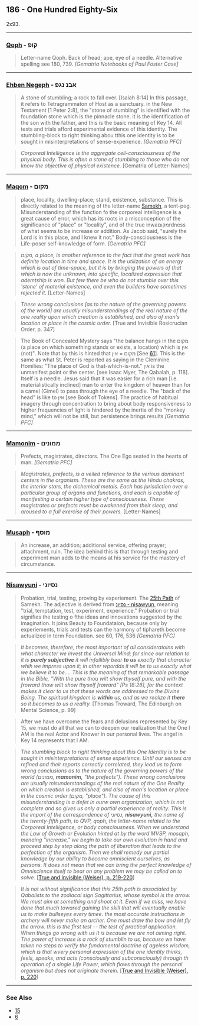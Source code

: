 ## 186 - One Hundred Eighty-Six
2x93.

---

### [Qoph](/keys/QVP) - קופ
> Letter-name Qoph. Back of head; ape, eye of a needle. Alternative spelling see 180, 739. *[Gematria Notebooks of Paul Foster Case]*

---

### [Ehben Negeph](/keys/ABN.NGP) - אבנ נגפ
> A stone of stumbling; a rock to fall over. [Isaiah 8:14] In this passage, it refers to Tetragrammaton of Host as a sanctuary. in the New Testament [1 Peter 2:8], the "stone of stumbling" is identified with the foundation stone which is the pinnacle stone. it is the identification of the son with the father, and this is the basic meaning of Key 14. All tests and trials afford experimental evidence of this identity. The stumbling-block to right thinking abou tthis one identity is to be sought in misinterpretations of sense-experience. *[Gematria PFC]*

> *Corporeal Intelligence is the aggregate cell-consciousness of the physical body. This is often a stone of stumbling to those who do not know the objective of physical existence.* [Gematria of Letter-Names]

---

### [Maqom](/keys/MQVM) - מקום
> place, locality, dwelling-place; stand, existence, substance. This is directly related to the meaning of the letter-name [Samekh](120), a tent-peg. Misunderstanding of the function fo the corporeal intelligence is a great cause of error, which has its roots in a misconception of the significance of "place" or "locality", and of the true inwaמקוםrdness of what seems to be increase or addition. As Jacob said, "surely the Lord is in this place, and I knew it not." Body-consciousness is the Life-poser self-knowledge of form. *[Gematria PFC]*

> *מקום, a place, is another reference to the fact that the great work has definite location in time and space. It is the utilization of an energy which is out of time-space, but it is by bringing the powers of that which is now the unknown, into specific, localized expression that ademtship is won. But few there be who do not stumble over this 'stone' of material existence, and even the builders have sometimes rejected it.* [Letter-Names]

> *These wrong conclusions [as to the nature of the governing powers of the world] are usually misunderstandings of the real nature of the one reality upon which creation is established, and also of man's location or place in the cosmic order.* [True and Invisible Rosicrucian Order, p. 347]

> The Book of Concealed Mystery says "the balance hangs in the מקום (a place on which something stands or exists, a location) which is אין (not)". Note that by this is hinted that מקום = אין [See [61](61)]. This is the same as what St. Peter is reported as saying in the Cleminine Homilies: "The place of God is that-which-is-not." אין is the unmanifest point or the center. [see Isaac Myer, The Qabalah, p. 118]. Itself is a needle. Jesus said that it was easier for a rich man [i.e. materialistically inclined] man to enter the kingdom of heaven than for a camel (Gimel) to pass through the eye of a needle. The "back of the head" is like to אין [see Book of Tokens]. The practice of habitual imagery through concentration to bring about body responsiveness to higher frequencies of light is hindered by the inertia of the "monkey mind," which will not be still, but persistence brings results *[Gematria PFC]*

---

### [Mamonim](/keys/MMVNIM) - ממונים
> Prefects, magistrates, directors. The One Ego seated in the hearts of man. *[Gematria PFC]*

> *Magistrates, prefects, is a veiled reference to the verious dominant centers in the organism. These are the same as the Hindu chakras, the interior stars, the alchemical metals. Each has jurisdiction over a particular group of organs and functions, and each is capable of manifesting a certain higher type of consciousness. These magistrates or prefects must be awakened from their sleep, and aroused to a full exercise of their powers.* [Letter-Names]

---

### [Musaph](/keys/MVSP) - מוסף
> An increase, an addition; additional service, offering prayer; attachment, ruin. The idea behind this is that through testing and experiment man adds to the means at his service for the mastery of circumstance.

---

### [Nisawyuni](/keys/NSIVNI) - נסיוני
> Probation, trial, testing, proving by experiement. The [25th Path](25) of Samekh. The adjective is derived from [נסיונ - nisawyun](176), meaning "trial, temptation, test, experiment, experience." Probation or trial signifies the testing o fthe ideas and innovations suggested by the imagination. It joins Beauty to Foundataion, because only by experiements, trials and tests can the harmony of tiphareth become actualized in term Foundation. see 60, 176, 536 *[Gematria PFC]*

> *It becomes, therefore, the most important of all consideratoins with what character we invest the Universal Mind; for since our relation to it is **purely subjective** it will infallibly bear **to us** exactly that character whih we impress upon it; in other wpordds it will be to us exactly what we believe it to be.... This is the meaning of that remarkable passage in the Bible, "With the pure thou wilt show thyself pure, and with the froward thow wilt show thyself froward" [Ps 18:26], for the context makes it clear to us that these words are addressed to the Divine Being. The spiritual kingdom is **within** us, and as we realize it **there** so it becomes to us a reality.*  [Thomas Troward, The Edinburgh on Mental Science, p. 99]

> After we have overcome the fears and delusions represented by Key 15, we must do all that we can to deepen our realization that the One I AM is the real Actor and Knower in our personal lives. The angel in Key 14 represents that I AM.

> *The stumbling block to right thinking about this One Identity is to be sought in misinterpretations of sense experience. Until our senses are refined and their reports correctly correlated, they lead us to form wrong conclusions as to the nature of the governing powers of the world (ממונים, **mamonim,** "the prefects"). These wrong conclusions are usually misunderstandings of the real nature of the One Reality on which creation is established, and also of man's location or place in the cosmic order (מקום, "place"). The cause of this misunderstanding is a defet in ourw own organization, which is not complete and so gives us only a partial experience of reality. This is the import of the correspondence of נסיוני, **nisawyuni,** the name of the twenty-fifth path, to QVP, qoph, the letter-name related to the Corporeal Intelligence, or body consciousness. When we understand the Law of Growth or Evolution hinted at by the word MVSP, mosaph, menaing "increase," we begin to take our own evolution in hand and proceed step by step along the path of liberation that leads to the perfection of the organism. Then we shall remedy our partial knowledge by our ability to become omniscient ourselves, as persons. It does not mean that we can bring the perfect knowledge of Omniscience itself to bear on any problem we may be called on to solve.* [[True and Invisible (Weiser), p. 219-220](https://archive.org/stream/PaulFosterCase-TheTrueAndInvisibleRosicrucianOrder4thEd-1985#page/n225)]

> *It is not without significance that this 25th path is associated by Qabalists to the zodiacal sign Sagittarius, whose symbol is the arrow. We must aim at something and shoot at it. Even if we miss, we have done that much towared gaining the skill that will eventually enable us to make bullseyes every timee. the most accurate instructions in archery will never make an archer. One must draw the bow and let fly the arrow. this is the first test -- the test of practical application. When things go wrong with us it is because we are not aiming right. The power of increase is a rock of stumblin to us, because we have taken no steps to verify the fundamental doctrine of ageless wisdom, which is that wvery personal expression of the one identity thinks, feels, speaks, and acts (consciously and subconsciously) through th operation of a single Life Power, which *flows through* the personal organism but does not originate therein.* [[True and Invisible (Weiser), p. 220](https://archive.org/stream/PaulFosterCase-TheTrueAndInvisibleRosicrucianOrder4thEd-1985#page/n225)]


---

### See Also
- [15](15)
- [6](6)